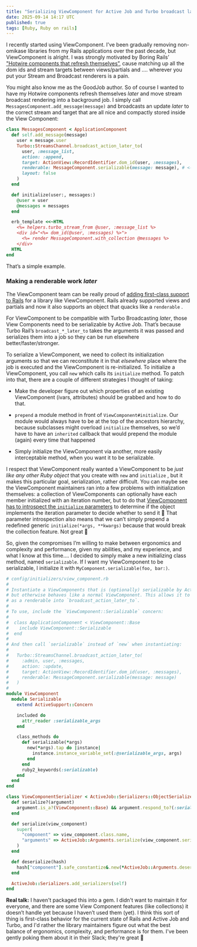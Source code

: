 ```yaml
---
title: "Serializing ViewComponent for Active Job and Turbo broadcast later"
date: 2025-09-14 14:17 UTC
published: true
tags: [Ruby, Ruby on rails]
---
```


I recently started using ViewComponent. I’ve been gradually removing non-omikase libraries from my Rails applications over the past decade, but ViewComponent is alright. I was strongly motivated by Boring Rails’ ["Hotwire components that refresh themselves”](https://boringrails.com/articles/self-updating-components/), cause matching up all the dom ids and stream targets between views/partials and …. wherever you put your Stream and Broadcast renderers is a pain.

You might also know me as the GoodJob author. So of course I wanted to have my Hotwire components refresh themselves _later_ and move stream broadcast rendering into a background job. I simply call `MessagesComponent.add_message(message)` and broadcasts an update _later_ to the correct stream and target that are all nice and compactly stored inside the View Component:

```ruby
class MessagesComponent < ApplicationComponent
  def self.add_message(message)
    user = message.user
    Turbo::StreamsChannel.broadcast_action_later_to(
      user, :message_list,
      action: :append,
      target: ActionView::RecordIdentifier.dom_id(user, :messages),
      renderable: MessageComponent.serializable(message: message), # <- that right there
      layout: false
    )
  end

  def initialize(user:, messages:)
    @user = user
    @messages = messages
  end

  erb_template <<~HTML
    <%= helpers.turbo_stream_from @user, :message_list %>
    <div id="<%= dom_id(@user, :messages) %>">
      <%= render MessageComponent.with_collection @messages %>
    </div>
  HTML
end
```

That’s a simple example.

### Making a renderable work _later_

The ViewComponent team can be really proud of [adding first-class support to Rails](https://github.com/rails/rails/pull/37919) for a library like ViewComponent. Rails already supported views and partials and now it also supports an object that quacks like a `renderable`  . 

For ViewComponent to be compatible with Turbo Broadcasting _later_, those View Components need to be serializable by Active Job. That’s because Turbo Rail’s `broadcast_*_later_to` takes the arguments it was passed and serializes them into a job so they can be run elsewhere better/faster/stronger.

To serialize a ViewComponent, we need to collect its initialization arguments so that we can reconstitute it in that _elsewhere_ place where the job is executed and the ViewComponent is re-initialized. To initialize a ViewComponent, you call `new` which calls its  `initialize` method. To patch into that, there are a couple of different strategies I thought of taking:

- Make the developer figure out which properties of an existing ViewComponent (ivars, attributes) should be grabbed and how to do that. 

- `prepend` a module method in front of `ViewComponent#initialize`. Our module would always have to be at the top of the ancestors hierarchy, because subclasses might overload `initialize` themselves, so we’d have to have an `inherited` callback that would prepend the module (again) every time that happened

- Simply initialize the ViewComponent via another, more easily interceptable method, when you want it to be serializable.

I respect that ViewComponent really wanted a ViewComponent to be _just like any other Ruby object_ that you create with `new` and `initialize` , but it makes this particular goal, serialization, rather difficult. You can maybe see the ViewComponent maintainers ran into a few problems with initialization themselves: a collection of ViewComponents can optionally have each member initialized with an iteration number, but to do that [ViewComponent has to introspect the `initialize` parameters](https://github.com/ViewComponent/view_component/blob/1ed16e33ad70e45ffc08de3b68760a83d08e912e/lib/view_component/base.rb#L667-L712)  to determine if the object implements the iteration parameter to decide whether to send it 🫠 That parameter introspection also means that we can’t simply prepend a redefined generic `initialize(*args, **kwargs)` because that would break the collection feature. Not great 💛 

So, given the compromises I’m willing to make between ergonomics and complexity and performance, given my abilities, and my experience, and what I know at this time…. I decided to simply make a new initializing class method, named `serializable`. If I want my ViewComponent to be serializable, I initialize it with `MyComponent.serializable(foo, bar:)`.

```ruby
# config/initializers/view_component.rb
#
# Instantiate a ViewComponents that is (optionally) serializable by Active Job
# but otherwise behaves like a normal ViewComponent. This allows it to be passed
# as a renderable into `broadcast_action_later_to`.
#
# To use, include the `ViewComponent::Serializable` concern:
#
#  class ApplicationComponent < ViewComponent::Base
#    include ViewComponent::Serializable
#  end
#
# And then call `serializable` instead of `new` when instantiating:
#
#   Turbo::StreamsChannel.broadcast_action_later_to(
#     :admin, user, :messages,
#     action: :update,
#     target: ActionView::RecordIdentifier.dom_id(user, :messages),
#     renderable: MessageComponent.serializable(message: message)
#   )
#
module ViewComponent
  module Serializable
    extend ActiveSupport::Concern

    included do
      attr_reader :serializable_args
    end

    class_methods do
      def serializable(*args)
        new(*args).tap do |instance|
          instance.instance_variable_set(:@serializable_args, args)
        end
      end
      ruby2_keywords(:serializable)
    end
  end
end

class ViewComponentSerializer < ActiveJob::Serializers::ObjectSerializer
  def serialize?(argument)
    argument.is_a?(ViewComponent::Base) && argument.respond_to?(:serializable_args)
  end

  def serialize(view_component)
    super(
      "component" => view_component.class.name,
      "arguments" => ActiveJob::Arguments.serialize(view_component.serializable_args),
    )
  end

  def deserialize(hash)
    hash["component"].safe_constantize&.new(*ActiveJob::Arguments.deserialize(hash["arguments"]))
  end

  ActiveJob::Serializers.add_serializers(self)
end
```

**Real talk:** I haven't packaged this into a gem. I didn't want to maintain it for everyone, and there are some View Component features (like collections) it doesn’t handle yet because I haven’t used them (yet). I think this sort of thing is first-class behavior for the current state of Rails and Active Job and Turbo, and I'd rather the library maintainers figure out what the best balance of ergonomics, complexity, and performance is for them. I've been gently poking them about it in their Slack; they're great 💖
